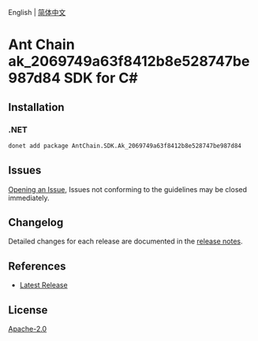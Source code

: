 English | [简体中文](README-CN.md)

# Ant Chain ak_2069749a63f8412b8e528747be987d84 SDK for C#

## Installation

### .NET

```bash
donet add package AntChain.SDK.Ak_2069749a63f8412b8e528747be987d84
```

## Issues

[Opening an Issue](https://github.com/alipay/antchain-openapi-prod-sdk/issues/new), Issues not conforming to the guidelines may be closed immediately.

## Changelog

Detailed changes for each release are documented in the [release notes](./ChangeLog.md).

## References

* [Latest Release](https://github.com/alipay/antchain-openapi-prod-sdk/)

## License

[Apache-2.0](http://www.apache.org/licenses/LICENSE-2.0)
